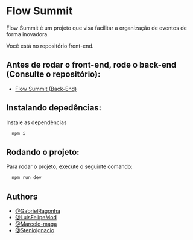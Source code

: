 
# Flow Summit
Flow Summit é um projeto que visa facilitar a organização de eventos de forma inovadora.

Você está no repositório front-end.

## Antes de rodar o front-end, rode o back-end (Consulte o repositório):

 - [Flow Summit (Back-End)](https://github.com/Marcelo-maga/flow-summit-backend)
## Instalando depedências:

Instale as dependências

```bash
  npm i
```


## Rodando o projeto:

Para rodar o projeto, execute o seguinte comando:

```bash
  npm run dev
```


## Authors

- [@GabrielRagonha](https://github.com/GabrielRagonha)
- [@LuisFelipeMod](https://github.com/LuisFelipeMod)
- [@Marcelo-maga](https://github.com/Marcelo-maga)
- [@StenioIgnacio](https://github.com/StenioIgnacio)

